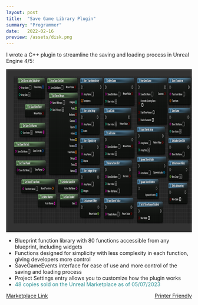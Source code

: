 ```yaml
---
layout: post
title:  "Save Game Library Plugin"
summary: "Programmer"
date:   2022-02-16
preview: /assets/disk.png
---
```

I wrote a C++ plugin to streamline the saving and loading process in Unreal Engine 4/5:<br>

<!--![Picture 1](/assets/save_game_plugin.png)-->

<style>
div.scroll-container 
{
  background-color: #333;
  overflow: auto;
  white-space: nowrap;
  padding: 10px;
}

div.scroll-container img 
{
  padding: 10px;
}
highlight 
{
    color: #2A9094;
}
</style>


<div class="dont-print">
  <body>
    <div class="scroll-container">
      <img src="/assets/save_game_plugin.png" alt="nodes" width="600" height="400">
      <img src="/assets/save_game_events.png" alt="events" width="600" height="400">
      <img src="/assets/save_game_settings.png" alt="settings" width="600" height="400">
    </div>
  </body>
</div>

* Blueprint function library with 80 functions accessible from any blueprint, including widgets
* Functions designed for simplicity with less complexity in each function, giving developers more control
* SaveGameEvents interface for ease of use and more control of the saving and loading process
* Project Settings entry allows you to customize how the plugin works
* <highlight>48 copies sold on the Unreal Marketplace as of 05/07/2023</highlight>


<div class="dont-print">
    <p>
        <a href="https://www.unrealengine.com/marketplace/en-US/product/expanded-save-game-library?sessionInvalidated=true">
          Marketplace Link
        </a>
        <span style="float: right">
          <a href="javascript:window.print();">
            Printer Friendly
          </a>
        </span>
    </p>
</div>